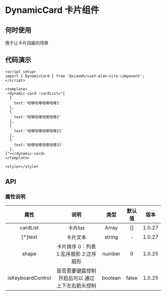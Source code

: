 # DynamicCard 卡片组件

## 何时使用

用于让卡片动画的场景

## 代码演示

 <dynamic-card :cardList="[
  {
    text:'哈喽哈喽哈喽哈喽1'
  },
  {
    text:'哈喽哈喽哈喽哈喽2'
  },
  {
    text:'哈喽哈喽哈喽哈喽21'
  },
  {
    text:'哈喽哈喽哈喽哈喽31'
  },
]" ></dynamic-card>

```tsx
<script setup>
import { DynamicCard } from '@xiaomh/vue3-alan-vite-component';
</script>

<template>
 <dynamic-card :cardList="[
  {
    text:'哈喽哈喽哈喽哈喽1'
  },
  {
    text:'哈喽哈喽哈喽哈喽2'
  },
  {
    text:'哈喽哈喽哈喽哈喽21'
  },
  {
    text:'哈喽哈喽哈喽哈喽31'
  },
]"></dynamic-card>
</template>

<style></style>

```

## API

### 属性说明

| 属性   | 说明 |   类型  | 默认值  | 版本  |
| :-------------: | :----------: | :------------: | :------------: | :------------: |
| cardList |   卡片list   | Array  | [] | 1.0.27|
| [*]text |   卡片文本   | string  |  -| 1.0.27|
| shape       |    卡片排序  0：列表 1:乱序扇形 2:正序扇形    |        number  | 0 |1.0.25 |
| isKeyboardControl       |    是否需要键盘控制 开启后可以 通过 上下左右箭头控制    |        boolean  | false |1.0.25 |
